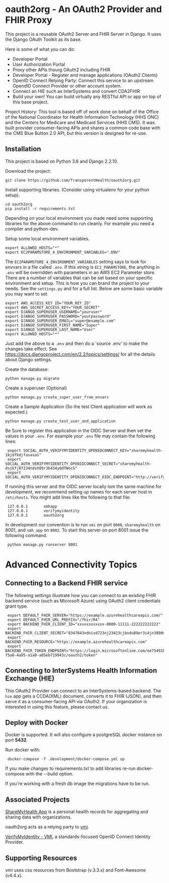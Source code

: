 # oauth2org - An OAuth2 Provider and FHIR Proxy

This project is a reusable OAuth2 Server and FHIR Server in Django.
It uses the Django OAuth Toolkit as its base.

Here is some of what you can do:

* Developer Portal
* User Authorization Portal
* Proxy other APIs thourg OAuth2 including FHIR
* Developer Portal - Register and manage applications (OAuth2 Clients)
* OpenID Connect Relying Party: Connect this service to an upstream OpendID Connect Provider or other account system.
* Connect an HIE such as InterSystems and convert CDA2FHIR
* Build your own! You can build virtually any RESTful API or app
on top of this base project.

Project History: This tool is based off of work done on behalf of the
Office of the National Coordinator for Health Information
Technology (HHS ONC) and the  Centers for Medicare and Medicaid
Services (HHS CMS). It was built provider consumer-facing APIs
and shares a common code base with the CMS Blue Button 2.0 API,
but this version is designed for re-use.


Installation
------------

This project is based on Python 3.6 and Django 2.2.10. 

Download the project:


    git clone https://github.com/TransparentHealth/oauth2org.git
   

Install supporting libraries. (Consider using virtualenv for your python setup).


    cd oauth2org
    pip install -r requirements.txt

Depending on your local environment you made need some supporting libraries
for the above command to run cleanly. For example you need a 
compiler and python-dev.

Setup some local environment variables. 


    export ALLOWED_HOSTS="*"
    export EC2PARAMSTORE_4_ENVIRONMENT_VARIABLES=".ENV" 
    
The `EC2PARAMSTORE_4_ENVIRONMENT_VARIABLES`  setting says to look for envvars in a file called `.env`. If this string is `EC2_PARAMSTORE`,
the anything in `.env` will be overridden with parameters in an AWS EC2 Parameter store.
There are a number of variables that can be set based on your
specific environment and setup.  This is how you can brand the project to your needs.
See the `settings.py` and for a full list.  Below are some basic variable you may want to set.


    export AWS_ACCESS_KEY_ID="YOUR_KEY_ID"
    export AWS_SECRET_ACCESS_KEY="YOUR_SECRET"
    export DJANGO_SUPERUSER_USERNAME="youruser"
    export DJANGO_SUPERUSER_PASSWORD="yourpassword"
    export DJANGO_SUPERUSER_EMAIL="super@example.com"
    export DJANGO_SUPERUSER_FIRST_NAME="Super"
    export DJANGO_SUPERUSER_LAST_NAME="User"
    export ALLOWED_HOSTS="*"


Just add the above to a `.env` and then do a 'source .env' to make the changes take effect.
See https://docs.djangoproject.com/en/2.2/topics/settings/ for all the details about Django settings.

Create the database:


    python manage.py migrate


Create a superuser (Optional)


    python manage.py create_super_user_from_envars

    
Create a Sample Application (So the test Client application  will work as expected.)


    python manage.py create_test_user_and_application

Be Sure to register this application in the OIDC Server and then set the values in your `.env`.
For example your `.env` file may contain the following lines:


     export SOCIAL_AUTH_VERIFYMYIDENTITY_OPENIDCONNECT_KEY="sharemyhealth-1kjdfkdjfasasas"
     export SOCIAL_AUTH_VERIFYMYIDENTITY_OPENIDCONNECT_SECRET="sharemyhealth-dsjkfj87234ndsh89r3b434y8dTWocG"
     export SOCIAL_AUTH_VERIFYMYIDENTITY_OPENIDCONNECT_OIDC_ENDPOINT="http://verifymyidentity:8000"

If running this server and the OIDC server locally lom the same machine for development,
we recommend setting up names for each server host in `/etc/hosts`.
You might add lines like the following to that file:


     127.0.0.1       smhapp
     127.0.0.1       verifymyidentity
     127.0.0.1       oauth2org

In development our convention is to run `vmi` on port `8000`, `sharemyhealth` on 8001, and `smh_app` on `8002`.
To start this server on port 8001 issue the following command.


     python manage.py runserver 8001


Advanced Connectivity Topics
=============================


Connecting to a Backend FHIR service
------------------------------------

The following settings illustrate how you can connect to an existing FHIR backend service (such as Microsoft Azure)
using OAuth2 client credentials grant type.


     export DEFAULT_FHIR_SERVER="https://example.azurehealthcareapis.com/"
     export DEFAULT_FHIR_URL_PREFIX="/fhir/R4"
     export BACKEND_FHIR_CLIENT_ID="xxxxxxxxxxxx-0000-11111-222222222222"
     export BACKEND_FHIR_CLIENT_SECRET="8347843ndnisd723nj23423cjbndu89er3i4jn3890d823r3r"
     export BACKEND_FHIR_RESOURCE="https://example.azurehealthcareapis.com"
     export BACKEND_FHIR_TOKEN_ENDPOINT="https://login.microsoftonline.com/ee75491b-f5a0-4a95-a1a0-a05eb719943c/oauth2/token"


Connecting to InterSystems  Health Information Exchange (HIE)
-------------------------------------------------------------


This OAuth2 Provider can connect to an InterSystems-based backend. The `hie` app gets a CCDA(XML) document,
converts it to FHIR (JSON), and then serve it as a consumer-facing API via OAuth2.  If your organization is
interested in using this feature, please contact us.



## Deploy with Docker

Docker is supported. It will also configure a postgreSQL docker instance on 
port **5432**.

Run docker with:

     docker-compose -f .development/docker-compose.yml up
     
If you make changes to requirements.txt to add libraries re-run 
docker-compose with the --build option.

If you're working with a fresh db image the migrations have 
to be run.

## Associated Projects

[ShareMyHealth App](https://github.com/TransparentHealth/smh_app) is 
a personal health records for aggregating and sharing data with 
organizations.

oauth2org acts as a relying party to 
[vmi](https://github.com/TransparentHealth/vmi).

[VerifyMyIdentity - VMI](https://github.com/TransparentHealth/vmi), 
a standards-focused OpenID Connect Identity Provider.

## Supporting Resources

vmi uses css resources from Bootstrap (v.3.3.x) and 
Font-Awesome (v4.4.x). 

